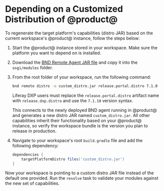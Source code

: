 # Depending on a Customized Distribution of @product@

To regenerate the target platform's capabilities (distro JAR) based on the
current workspace's @product@ instance, follow the steps below:

1.  Start the @product@ instance stored in your workspace. Make sure the
    platform you want to depend on is installed.

2.  Download the
    [BND Remote Agent JAR file](https://search.maven.org/#search%7Cga%7C1%7Cbiz.aqute.remote.agent)
    and copy it into the `osgi/modules` folder.

3.  From the root folder of your workspace, run the following command:

    ```bash
    bnd remote distro -o custom_distro.jar release.portal.distro 7.1.0
    ```

    Liferay DXP users must replace the `release.portal.distro` artifact name
    with `release.dxp.distro` and use the `7.1.10` version syntax.

    This connects to the newly deployed BND agent running in @product@ and
    generates a new distro JAR named `custom_distro.jar`. All other capabilities
    inherit their functionality based on your @product@ instance, so verify the
    workspace bundle is the version you plan to release in production.

4.  Navigate to your workspace's root `build.gradle` file and add the following
    dependency:

    ```groovy
    dependencies {
        targetPlatformDistro files('custom_distro.jar')
    }
    ```

Now your workspace is pointing to a custom distro JAR file instead of the
default one provided. Run the `resolve` task to validate your modules against
the new set of capabilities.